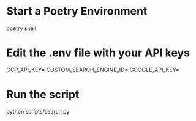 # Start a Poetry Environment
poetry shell


# Edit the .env file with your API keys
GCP_API_KEY=
CUSTOM_SEARCH_ENGINE_ID=
GOOGLE_API_KEY=


# Run the script
python scripts/search.py

